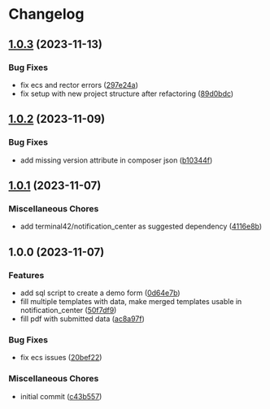 # Changelog

## [1.0.3](https://github.com/cgoIT/contao-form-fill-pdf-bundle/compare/v1.0.2...v1.0.3) (2023-11-13)


### Bug Fixes

* fix ecs and rector errors ([297e24a](https://github.com/cgoIT/contao-form-fill-pdf-bundle/commit/297e24a9b63727a9af175f52c17736bdad72a9a6))
* fix setup with new project structure after refactoring ([89d0bdc](https://github.com/cgoIT/contao-form-fill-pdf-bundle/commit/89d0bdc5fe372330ccf3fdfabc4039cb2594258a))

## [1.0.2](https://github.com/cgoIT/contao-form-fill-pdf-bundle/compare/v1.0.1...v1.0.2) (2023-11-09)


### Bug Fixes

* add missing version attribute in composer json ([b10344f](https://github.com/cgoIT/contao-form-fill-pdf-bundle/commit/b10344f3be73fbcb3a412117c46d3fb7d4a4ca3a))

## [1.0.1](https://github.com/cgoIT/contao-form-fill-pdf-bundle/compare/v1.0.0...v1.0.1) (2023-11-07)


### Miscellaneous Chores

* add terminal42/notification_center as suggested dependency ([4116e8b](https://github.com/cgoIT/contao-form-fill-pdf-bundle/commit/4116e8b473e2ff7142b7aefe39e3984388b167cb))

## 1.0.0 (2023-11-07)


### Features

* add sql script to create a demo form ([0d64e7b](https://github.com/cgoIT/contao-form-fill-pdf-bundle/commit/0d64e7b5721a1964b67b7eaf863969ad33e1de23))
* fill multiple templates with data, make merged templates usable in notification_center ([50f7df9](https://github.com/cgoIT/contao-form-fill-pdf-bundle/commit/50f7df9a229dcfd00b20379132f00909c10e7394))
* fill pdf with submitted data ([ac8a97f](https://github.com/cgoIT/contao-form-fill-pdf-bundle/commit/ac8a97f835d49a45b548ec83c5d72ab5ba88d195))


### Bug Fixes

* fix ecs issues ([20bef22](https://github.com/cgoIT/contao-form-fill-pdf-bundle/commit/20bef22c779f1cccd87b2b0a6b4dc9505363d104))


### Miscellaneous Chores

* initial commit ([c43b557](https://github.com/cgoIT/contao-form-fill-pdf-bundle/commit/c43b55703f73c1813bbd6e16c5bdc4e3d750e8c0))
